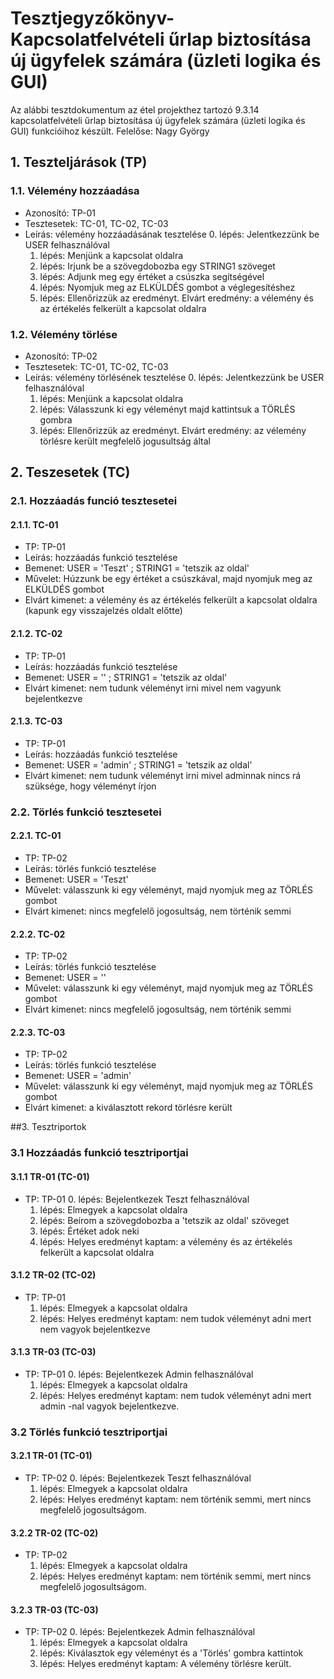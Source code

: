 # Tesztjegyzőkönyv-Kapcsolatfelvételi űrlap biztosítása új ügyfelek számára (üzleti logika és GUI)

Az alábbi tesztdokumentum az étel projekthez tartozó 9.3.14 kapcsolatfelvételi űrlap biztosítása új ügyfelek számára (üzleti logika és GUI) funkcióihoz készült. Felelőse: Nagy György


## 1. Teszteljárások (TP)


### 1.1. Vélemény hozzáadása 
- Azonosító: TP-01
- Tesztesetek: TC-01, TC-02, TC-03
- Leírás: vélemény hozzáadásának tesztelése
    0. lépés: Jelentkezzünk be USER felhasználóval
    1. lépés: Menjünk a kapcsolat oldalra
    2. lépés: Irjunk be a szövegdobozba egy STRING1 szöveget
    3. lépés: Adjunk meg egy értéket a csúszka segítségével
	4. lépés: Nyomjuk meg az ELKÜLDÉS gombot a véglegesítéshez
	5. lépés: Ellenőrizzük az eredményt. Elvárt eredmény: a vélemény és az értékelés felkerült a kapcsolat oldalra
	
### 1.2. Vélemény törlése
- Azonosító: TP-02
- Tesztesetek: TC-01, TC-02, TC-03
- Leírás: vélemény törlésének tesztelése
    0. lépés: Jelentkezzünk be USER felhasználóval
    1. lépés: Menjünk a kapcsolat oldalra
    2. lépés: Válasszunk ki egy véleményt majd kattintsuk a TÖRLÉS gombra
    3. lépés: Ellenőrizzük az eredményt. Elvárt eredmény: az vélemény törlésre került megfelelő jogusultság által

## 2. Teszesetek (TC)

### 2.1. Hozzáadás funció tesztesetei

#### 2.1.1. TC-01
- TP: TP-01
- Leírás: hozzáadás funkció tesztelése 
- Bemenet: USER = 'Teszt' ; STRING1 = 'tetszik az oldal'
- Művelet: Húzzunk be egy értéket a csúszkával, majd nyomjuk meg az ELKÜLDÉS gombot 
- Elvárt kimenet: a vélemény és az értékelés felkerült a kapcsolat oldalra (kapunk egy visszajelzés oldalt előtte)

#### 2.1.2. TC-02
- TP: TP-01
- Leírás: hozzáadás funkció tesztelése 
- Bemenet: USER = '' ; STRING1 = 'tetszik az oldal'
- Elvárt kimenet: nem tudunk véleményt irni mivel nem vagyunk bejelentkezve


#### 2.1.3. TC-03
- TP: TP-01
- Leírás: hozzáadás funkció tesztelése 
- Bemenet: USER = 'admin' ; STRING1 = 'tetszik az oldal'
- Elvárt kimenet: nem tudunk véleményt irni mivel adminnak nincs rá szüksége, hogy véleményt írjon

### 2.2. Törlés funkció tesztesetei

#### 2.2.1. TC-01
- TP: TP-02
- Leírás: törlés funkció tesztelése
- Bemenet: USER = 'Teszt'
- Művelet: válasszunk ki egy véleményt, majd nyomjuk meg az TÖRLÉS gombot 
- Elvárt kimenet: nincs megfelelő jogosultság, nem történik semmi

#### 2.2.2. TC-02
- TP: TP-02
- Leírás: törlés funkció tesztelése
- Bemenet: USER = ''
- Művelet: válasszunk ki egy véleményt, majd nyomjuk meg az TÖRLÉS gombot 
- Elvárt kimenet: nincs megfelelő jogosultság, nem történik semmi

#### 2.2.3. TC-03
- TP: TP-02
- Leírás: törlés funkció tesztelése
- Bemenet: USER = 'admin'
- Művelet: válasszunk ki egy véleményt, majd nyomjuk meg az TÖRLÉS gombot 
- Elvárt kimenet: a kiválasztott rekord törlésre került


##3. Tesztriportok

### 3.1 Hozzáadás funkció tesztriportjai

#### 3.1.1 TR-01 (TC-01)
- TP: TP-01
    0. lépés: Bejelentkezek Teszt felhasználóval
    1. lépés: Elmegyek a kapcsolat oldalra
    2. lépés: Beírom a szövegdobozba a 'tetszik az oldal' szöveget
    3. lépés: Értéket adok neki
    4. lépés: Helyes eredményt kaptam: a vélemény és az értékelés felkerült a kapcsolat oldalra


#### 3.1.2 TR-02 (TC-02)
- TP: TP-01
    1. lépés: Elmegyek a kapcsolat oldalra
    2. lépés: Helyes eredményt kaptam: nem tudok véleményt adni mert nem vagyok bejelentkezve


#### 3.1.3 TR-03 (TC-03)
- TP: TP-01
    0. lépés: Bejelentkezek Admin felhasználóval
    1. lépés: Elmegyek a kapcsolat oldalra
    2. lépés: Helyes eredményt kaptam: nem tudok véleményt adni mert admin -nal vagyok bejelentkezve.

### 3.2 Törlés funkció tesztriportjai

#### 3.2.1 TR-01 (TC-01)
- TP: TP-02
    0. lépés: Bejelentkezek Teszt felhasználóval
    1. lépés: Elmegyek a kapcsolat oldalra
    2. lépés: Helyes eredményt kaptam: nem történik semmi, mert nincs megfelelő jogosultságom.

#### 3.2.2 TR-02 (TC-02)
- TP: TP-02
    1. lépés: Elmegyek a kapcsolat oldalra
    2. lépés: Helyes eredményt kaptam: nem történik semmi, mert nincs megfelelő jogosultságom.


#### 3.2.3 TR-03 (TC-03)
- TP: TP-02
    0. lépés: Bejelentkezek Admin felhasználóval
    1. lépés: Elmegyek a kapcsolat oldalra
    2. lépés: Kiválasztok egy véleményt és a 'Törlés' gombra kattintok
    3. lépés: Helyes eredményt kaptam: A vélemény törlésre került.
